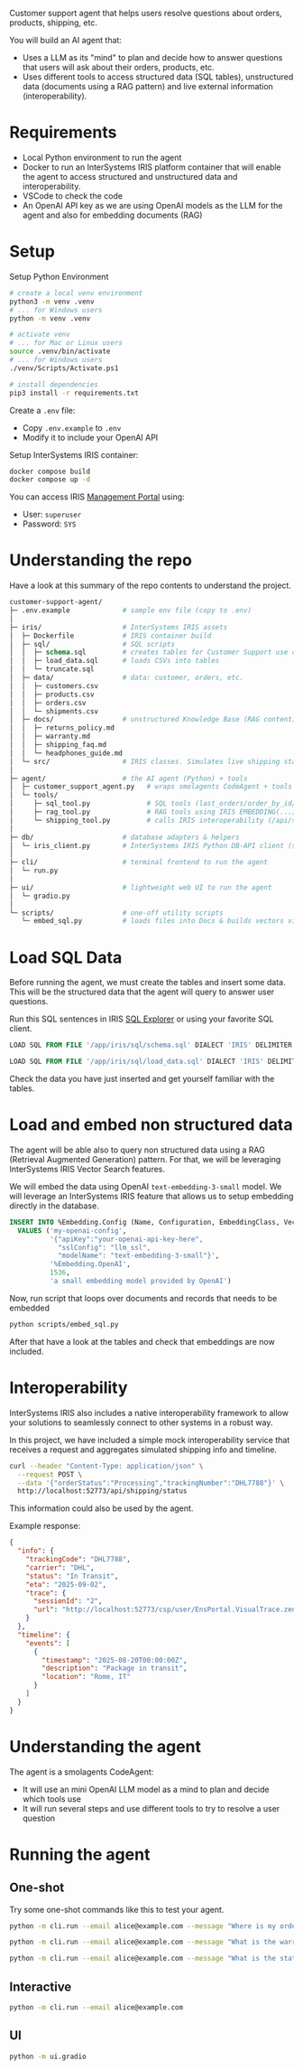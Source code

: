 Customer support agent that helps users resolve questions about orders, products, shipping, etc.

You will build an AI agent that:
* Uses a LLM as its "mind" to plan and decide how to answer questions that users will ask about their orders, products, etc. 
* Uses different tools to access structured data (SQL tables), unstructured data (documents using a RAG pattern) and live external information (interoperability).

# Requirements
* Local Python environment to run the agent
* Docker to run an InterSystems IRIS platform container that will enable the agent to access structured and unstructured data and interoperability.
* VSCode to check the code
* An OpenAI API key as we are using OpenAI models as the LLM for the agent and also for embedding documents (RAG)

# Setup

Setup Python Environment
```bash
# create a local venv environment
python3 -m venv .venv
# ... for Windows users
python -m venv .venv

# activate venv
# ... for Mac or Linux users
source .venv/bin/activate
# ... for Windows users
./venv/Scripts/Activate.ps1

# install dependencies
pip3 install -r requirements.txt
```

Create a `.env` file:
* Copy `.env.example` to `.env`
* Modify it to include your OpenAI API

Setup InterSystems IRIS container:
```bash
docker compose build
docker compose up -d
```

You can access IRIS [Management Portal](http://localhost:52773/csp/sys/UtilHome.csp) using:
* User: `superuser`
* Password: `SYS`

# Understanding the repo
Have a look at this summary of the repo contents to understand the project.

```graphql
customer-support-agent/
├─ .env.example             # sample env file (copy to .env)
│
├─ iris/                    # InterSystems IRIS assets
│  ├─ Dockerfile            # IRIS container build
│  ├─ sql/                  # SQL scripts
│  │  ├─ schema.sql         # creates tables for Customer Support use case
│  │  ├─ load_data.sql      # loads CSVs into tables
│  │  └─ truncate.sql      
│  ├─ data/                 # data: customer, orders, etc.
│  │  ├─ customers.csv
│  │  ├─ products.csv
│  │  ├─ orders.csv
│  │  └─ shipments.csv
│  ├─ docs/                 # unstructured Knowledge Base (RAG content)
│  │  ├─ returns_policy.md
│  │  ├─ warranty.md
│  │  ├─ shipping_faq.md
│  │  └─ headphones_guide.md
│  └─ src/                  # IRIS classes. Simulates live shipping status interoperability 
│
├─ agent/                   # the AI agent (Python) + tools
│  ├─ customer_support_agent.py   # wraps smolagents CodeAgent + tools
│  └─ tools/
│     ├─ sql_tool.py              # SQL tools (last_orders/order_by_id/in_range)
│     ├─ rag_tool.py              # RAG tools using IRIS EMBEDDING(...) at query time
│     └─ shipping_tool.py         # calls IRIS interoperability (/api/shipping/status)
│
├─ db/                      # database adapters & helpers
│  └─ iris_client.py        # InterSystems IRIS Python DB-API client (simple connector)
│
├─ cli/                     # terminal frontend to run the agent
│  └─ run.py                
│
├─ ui/                      # lightweight web UI to run the agent
│  └─ gradio.py             
│
└─ scripts/                 # one-off utility scripts
   └─ embed_sql.py          # loads files into Docs & builds vectors via IRIS EMBEDDING() feature
```

# Load SQL Data

Before running the agent, we must create the tables and insert some data.
This will be the structured data that the agent will query to answer user questions.

Run this SQL sentences in IRIS [SQL Explorer](http://localhost:52773/csp/sys/exp/%25CSP.UI.Portal.SQL.Home.zen?$NAMESPACE=USER) or using your favorite SQL client.

```sql
LOAD SQL FROM FILE '/app/iris/sql/schema.sql' DIALECT 'IRIS' DELIMITER ';'
```

```sql
LOAD SQL FROM FILE '/app/iris/sql/load_data.sql' DIALECT 'IRIS' DELIMITER ';' 
```

Check the data you have just inserted and get yourself familiar with the tables.

# Load and embed non structured data
The agent will be able also to query non structured data using a RAG (Retrieval Augmented Generation) pattern.
For that, we will be leveraging InterSystems IRIS Vector Search features.

We will embed the data using OpenAI `text-embedding-3-small` model.
We will leverage an InterSystems IRIS feature that allows us to setup embedding directly in the database.

```sql
INSERT INTO %Embedding.Config (Name, Configuration, EmbeddingClass, VectorLength, Description)
  VALUES ('my-openai-config', 
          '{"apiKey":"your-openai-api-key-here", 
            "sslConfig": "llm_ssl", 
            "modelName": "text-embedding-3-small"}',
          '%Embedding.OpenAI', 
          1536,  
          'a small embedding model provided by OpenAI') 
```

Now, run script that loops over documents and records that needs to be embedded
```bash
python scripts/embed_sql.py
```

After that have a look at the tables and check that embeddings are now included.


# Interoperability
InterSystems IRIS also includes a native interoperability framework to allow your solutions to seamlessly connect to other systems in a robust way.

In this project, we have included a simple mock interoperability service that receives a request and aggregates simulated shipping info and timeline.  
```bash
curl --header "Content-Type: application/json" \
  --request POST \
  --data '{"orderStatus":"Processing","trackingNumber":"DHL7788"}' \
  http://localhost:52773/api/shipping/status
```

This information could also be used by the agent.

Example response:
```json
{
  "info": {
    "trackingCode": "DHL7788",
    "carrier": "DHL",
    "status": "In Transit",
    "eta": "2025-09-02",
    "trace": {
      "sessionId": "2",
      "url": "http://localhost:52773/csp/user/EnsPortal.VisualTrace.zen?SESSIONID=2"
    }
  },
  "timeline": {
    "events": [
      {
        "timestamp": "2025-08-20T00:00:00Z",
        "description": "Package in transit",
        "location": "Rome, IT"
      }
    ]
  }
}
```

# Understanding the agent

The agent is a smolagents CodeAgent:
* It will use an mini OpenAI LLM model as a mind to plan and decide which tools use
* It will run several steps and use different tools to try to resolve a user question

# Running the agent

## One-shot
Try some one-shot commands like this to test your agent.

```bash
python -m cli.run --email alice@example.com --message "Where is my order #1001?"

python -m cli.run --email alice@example.com --message "What is the warranty period of my latest order?"

python -m cli.run --email alice@example.com --message "What is the status of the shipping of my latest order ? Where is it?"
```

## Interactive
```bash
python -m cli.run --email alice@example.com
```
## UI
```bash
python -m ui.gradio
```
